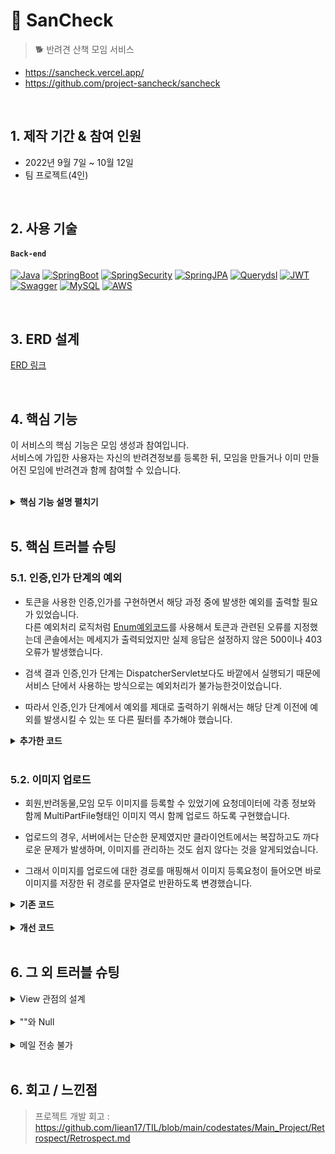 # :dog: SanCheck
>:dog2: 반려견 산책 모임 서비스
- https://sancheck.vercel.app/
- https://github.com/project-sancheck/sancheck

</br>

## 1. 제작 기간 & 참여 인원
- 2022년 9월 7일 ~ 10월 12일
- 팀 프로젝트(4인)

</br>

## 2. 사용 기술
#### `Back-end`
[![Java](https://img.shields.io/badge/Java-17-navy)]()
[![SpringBoot](https://img.shields.io/badge/SpringBoot-2.7.3-green)]()
[![SpringSecurity](https://img.shields.io/badge/SpringSecurity-5.7.3-green)]()
[![SpringJPA](https://img.shields.io/badge/SpringJPA-2.7.2-green)]()
[![Querydsl](https://img.shields.io/badge/Querydsl-5.0.0-blue)]()
[![JWT](https://img.shields.io/badge/JWT-3.19.2-white)]()
[![Swagger](https://img.shields.io/badge/Swagger-1.5.2-olive)]()
[![MySQL](https://img.shields.io/badge/MySQL-8.0.3-orange)]()
[![AWS](https://img.shields.io/badge/AWS-2.16.65-yellow)]()

</br>

## 3. ERD 설계
[ERD 링크](https://www.erdcloud.com/p/vN9YZs4STCaQ8nkqK)

</br>

## 4. 핵심 기능
이 서비스의 핵심 기능은 모임 생성과 참여입니다.  
서비스에 가입한 사용자는 자신의 반려견정보를 등록한 뒤, 모임을 만들거나 이미 만들어진 모임에 반려견과 함께 참여할 수 있습니다.  

</br>

<details>
<summary><b>핵심 기능 설명 펼치기</b></summary>
<div markdown="1">

### 4.0. 주요 기능 정리

### 4.1. Community
- **요일데이터 컨버터** : [코드 확인](https://github.com/project-sancheck/sancheck/blob/main/server/src/main/java/com/main026/walking/util/converter/StringArrayConverter.java). 
  - 클라이언트에서 List형태로 넘어온 요일정보를 설정한 컨버터를 통해 문자열의 형태로 저장합니다.
  - 코드작성에서는 다시 List로 컨버팅된 콜렉션을 사용하게 됩니다.  

- **모임 참여**  : [코드 확인](https://github.com/project-sancheck/sancheck/blob/2811a38a348b5ce6f5c1a76ea542bbd56084c1d2/server/src/main/java/com/main026/walking/community/service/CommunityService.java#L108)
  - 참여를 원하는 반려동물의 id값을 받아서 CommunityPet이라는 중간 테이블을 활용해서 모임에 가입시킵니다.
  - 참여인원과 수용인원을 비교하여 수용인원을 넘은 요청이 들어온 경우에는 예외를 발생시킵니다.
  - 이미 참여신청이 된 반려동물을 다시 참여요청을 하는지 중복 여부를 검사합니다.

### 4.2. Pet

- **나이 계산** : [코드 확인](https://github.com/project-sancheck/sancheck/blob/2811a38a348b5ce6f5c1a76ea542bbd56084c1d2/server/src/main/java/com/main026/walking/pet/service/PetService.java#L89)
  - 반려동물의 생년월을 저장하여, 정보 조회시에는 '~살 ~개월'의 형태로 출력되도록 알고리즘을 작성했습니다.

- **기본 이미지 등록**  : [코드 확인](https://github.com/project-sancheck/sancheck/blob/2811a38a348b5ce6f5c1a76ea542bbd56084c1d2/server/src/main/java/com/main026/walking/pet/service/PetService.java#L34)
  - 반려동물의 이미지를 선택하지 않고 등록한 경우, 서버에 기본으로 저장된 강아지의 프로필 이미지를 등록합니다.  

### 4.3. Member

- **유효성 검사**  : [코드 확인](https://github.com/project-sancheck/sancheck/blob/main/server/src/main/java/com/main026/walking/util/annotation/Password.java)
  - '영문과 숫자를 포함한 8에서 16글자의 문자'라는 조건을 충족하는 비밀번호만 입력되는 어노테이션을 생성했습니다.

- **JWT 인증** : [코드 확인](https://github.com/project-sancheck/sancheck/blob/main/server/src/main/java/com/main026/walking/auth/filter/JwtAuthenticationFilter.java)
  - 로그인 성공시 생성되는 인증토큰,리프레시 토큰을 사용해서 인증을 수행합니다.

### 4.4. Mail
- **비밀번호 찾기** : [코드 확인](https://github.com/project-sancheck/sancheck/tree/main/server/src/main/java/com/main026/walking/email)
  - 가입시 입력한 이메일을 입력하면, 해당 이메일로 임시 비밀번호를 발급하는 기능입니다.

</div>
</details>

</br>

## 5. 핵심 트러블 슈팅
### 5.1. 인증,인가 단계의 예외
- 토큰을 사용한 인증,인가를 구현하면서 해당 과정 중에 발생한 예외를 출력할 필요가 있었습니다.  
다른 예외처리 로직처럼 [Enum예외코드](server/src/main/java/com/main026/walking/exception/ExceptionCode.java)를 사용해서 토큰과 관련된 오류를 지정했는데 콘솔에서는 메세지가 출력되었지만 실제 응답은 설정하지 않은 500이나 403오류가 발생했습니다.  

- 검색 결과 인증,인가 단계는 DispatcherServlet보다도 바깥에서 실행되기 때문에 서비스 단에서 사용하는 방식으로는 예외처리가 불가능한것이었습니다.  

- 따라서 인증,인가 단계에서 예외를 제대로 출력하기 위해서는 해당 단계 이전에 예외를 발생시킬 수 있는 또 다른 필터를 추가해야 했습니다.  

<details>
<summary><b>추가한 코드</b></summary>
<div markdown="1">

발생한 예외를 감지해서 출력하는 필터

~~~java
@Component
public class JwtExceptionFilter extends OncePerRequestFilter {
    @Override
    protected void doFilterInternal(HttpServletRequest request, HttpServletResponse response, FilterChain filterChain) throws ServletException, IOException {
        try {
            filterChain.doFilter(request,response);
        }catch (BusinessLogicException ex){
            setErrorResponse(request,response,ex);
        }
    }

    public void setErrorResponse(HttpServletRequest request, HttpServletResponse response,BusinessLogicException ex) throws IOException{
        response.setStatus(ex.getExceptionCode().getStatus());
        response.setContentType("application/json; charset=UTF-8");

        response.getWriter().write(new ErrorResponse(ex.getExceptionCode()).convertToJson());
    }
}
~~~

예외 정보를 직접 JSON 형식으로 파싱해서 응답하는 예외 정보

~~~java
@Getter
@Setter
public class ErrorResponse {
    private int status;
    private String error;

    public ErrorResponse(ExceptionCode exceptionCode) {
        this.status = exceptionCode.getStatus();
        this.error = exceptionCode.getError();
    }
    public String convertToJson() throws JsonProcessingException {
        //Todo
        ObjectMapper mapper = new ObjectMapper();
        return mapper.writeValueAsString(this);
    }
}
~~~

</div>
</details>

</br>

### 5.2. 이미지 업로드
- 회원,반려동물,모임 모두 이미지를 등록할 수 있었기에 요청데이터에 각종 정보와 함께 MultiPartFile형태인 이미지 역시 함께 업로드 하도록 구현했습니다.  

- 업로드의 경우, 서버에서는 단순한 문제였지만 클라이언트에서는 복잡하고도 까다로운 문제가 발생하며, 이미지를 관리하는 것도 쉽지 않다는 것을 알게되었습니다.  

- 그래서 이미지를 업로드에 대한 경로를 매핑해서 이미지 등록요청이 들어오면 바로 이미지를 저장한 뒤 경로를 문자열로 반환하도록 변경했습니다.  

<details>
<summary><b>기존 코드</b></summary>
<div markdown="1">

요청에서 이미지 파일을 가져오던 기존 방식

~~~java
public Community createCommunity(CommunityDto.Post postDto) throws IOException {
    Community community = communityMapper.postDtoToEntity(postDto);

    String[] dayInfo = postDto.getDayInfo();

    List<String> dayList = new ArrayList<>();
    for (String day : dayInfo) {
      dayList.add(day);
    }

    community.setDays(dayList);

    community.setRepresentMember(testMember());
    community.setAddress(postDto.getSi(), postDto.getGu(), postDto.getDong());

    //이미지 세팅
    Community savedCommunity = communityRepository.save(community);
    List<MultipartFile> attachFiles = postDto.getImages();
    for (MultipartFile attachFile : attachFiles) {
      String storeFile = fileStore.storeFile(attachFile);
      Image image = Image.builder()
              .storeFilename(storeFile)
              .community(savedCommunity)
              .build();
      imageRepository.save(image);
    }
    return communityRepository.save(community);
  }
~~~
</div>
</details>

</br>

<details>
<summary><b>개선 코드</b></summary>
<div markdown="1">

이미지를 등록하는 경로를 따로 추가해서 이미지에 경로를 반환

~~~java
@PostMapping("/post/image")
public List<String> postImages(@RequestPart List<MultipartFile> imgFile){
    return imgFile.stream().map(awsS3Service::uploadImage).collect(Collectors.toList());
}
~~~

이미지를 직접 받던 기존 코드와 달리 이미지 경로라는 문자열을 가진 dto

~~~java
public CommunityDto.Response createCommunity(CommunityDto.Post postDto,PrincipalDetails principalDetails) {
    
    /*코드 생략*/
    
    Community savedCommunity = communityRepository.save(community);
    List<String> imagePaths = postDto.getImgUrls( 
    for (String imagePath : imagePaths) {
        Image image = Image.builder()
                .storeFilename(imagePath)
                .community(savedCommunity)
                .build();
        imageRepository.save(image);
    }

    /*코드 생략*/
    }
~~~
</div>
</details>

</br>

## 6. 그 외 트러블 슈팅
<details>
<summary>View 관점의 설계</summary>
<div markdown="1">

- 사용자의 관점에서 봤을때 사용자 본인이, 강아지를 데리고 모임에 참여하는 것으로 생각하게 됩니다.  
실제로는 강아지를 중심으로 참여하지만 회원에 대한 정보도 가지고있어야할 것 같다는 생각에 Community와 Member간의 연관관계를 추가했습니다.  

- 그러나 이미 반려동물과 회원간 연관관계매핑으로 강아지를 통해서 회원 정보도 가져올 수 있기 때문에  
단순히 회원 정보를 가져오기 위해서는 불필요한 연관관계라는 것을 알게되어 삭제했습니다.

- 또 보여지고, 사용되는 측면에서만 생각하다보니 Community 엔티티에 '참여인원'이라는 데이터가 들어가게 되었습니다.  
하지만 이는 중간 테이블을 카운트 하는 방식으로 응답할 수 있었습니다. 이를 깨닫고 단순 응답에만 필요한 데이터들은 엔티티에 저장하지 않아도 되도록 수정했습니다.  

</div>
</details>

</br>

<details>
<summary>""와 Null</summary>
<div markdown="1">

- 모임 생성시 요일,혹은 날짜를 받게 되는데 날짜를 받을때는 요일 List안에 아무것도 없어야 함에도 빈 문자열이 추가되어 조회시 오류가 났습니다.  

- 찾아보니 컨버팅 과정에서 요일 값이 없는 경우 null 혹은 비어있는 list가 추가되어야하는데 ""라는 문자열을 추가하는 코드가 있었습니다.  

~~~java
@Converter
public class StringArrayConverter implements AttributeConverter<List<String>, String> {
    private static final String SPLIT_CHAR = ",";

    @Override
    public String convertToDatabaseColumn(List<String> attribute) {
        if(attribute==null){
            //return "";
            return null;
        }

        return attribute.stream().map(String::valueOf).collect(Collectors.joining(SPLIT_CHAR));
    }

    @Override
    public List<String> convertToEntityAttribute(String dbData) {
        if(dbData==null){
            //return new ArrayList<>();
            return null;
        }
        return Arrays.stream(dbData.split(SPLIT_CHAR))
                .collect(Collectors.toList());

    }
}
~~~

</div>
</details>

</br>

<details>
<summary>메일 전송 불가</summary>
<div markdown="1">

- 메일 전송 코드를 작성하고 테스트 역시 성공했으나 배포서버에서는 메일 전송이 되지 않았습니다.
- 이유는 배포 서버에서 메일 포트를 열어주지 않았기 때문이었습니다. 구글 메일 서버 포트인 587을 열어주니 정상적으로 메일을 전송할 수 있었습니다.

</div>
</details>

</br>

## 6. 회고 / 느낀점
>프로젝트 개발 회고 : https://github.com/liean17/TIL/blob/main/codestates/Main_Project/Retrospect/Retrospect.md
